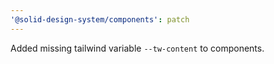 ```yaml
---
'@solid-design-system/components': patch
---
```


Added missing tailwind variable `--tw-content` to components.
